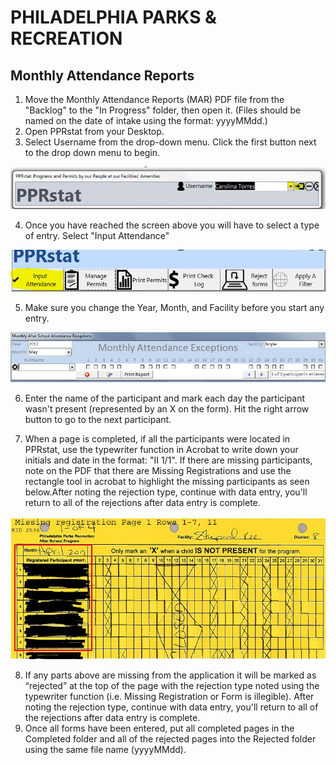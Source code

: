 # PHILADELPHIA PARKS & RECREATION

## Monthly Attendance Reports

1. Move the Monthly Attendance Reports (MAR) PDF file from the "Backlog" to the "In Progress" folder, then open it. (Files should be named on the date of intake using the format: yyyyMMdd.)
2. Open PPRstat from your Desktop.
3. Select Username from the drop-down menu. Click the first button next to the drop down menu to begin.

[![](https://raw.githubusercontent.com/PPRPMU/PMU-playbook/master/Images/Data_Entry_-_Application_and_Permit/pprstat_login.jpg)]()

4. Once you have reached the screen above you will have to select a type of entry. Select "Input Attendance"

[![](https://raw.githubusercontent.com/PPRPMU/PMU-playbook/master/Images/Data_Entry_-_Monthly_Attendance_Report/pprstat_input_attendance.JPG)]()

5. Make sure you change the Year, Month, and Facility before you start any entry. 

[![](https://raw.githubusercontent.com/PPRPMU/PMU-playbook/master/Images/Data_Entry_-_Monthly_Attendance_Report/pprstat_attendance_screen.JPG)]()

6. Enter the name of the participant and mark each day the participant wasn't present (represented by an X on the form). Hit the right arrow button to go to the next participant.

7. When a page is completed, if all the participants were located in PPRstat, use the typewriter function in Acrobat to write down your initials and date in the format: "II 1/1". If there are missing participants, note on the PDF that there are Missing Registrations and use the rectangle tool in acrobat to highlight the missing participants as seen below.After noting the rejection type, continue with data entry, you'll return to all of the rejections after data entry is complete. 

[![](https://raw.githubusercontent.com/PPRPMU/PMU-playbook/master/Images/Data_Entry_-_Monthly_Attendance_Report/mar_rejected.JPG)]()

8. If any parts above are missing from the application it will be marked as “rejected” at the top of the page with the rejection type noted using the typewriter function (i.e. Missing Registration or Form is illegible). After noting the rejection type, continue with data entry, you'll return to all of the rejections after data entry is complete.
9. Once all forms have been entered, put all completed pages in the Completed folder and all of the rejected pages into the Rejected folder using the same file name (yyyyMMdd).
